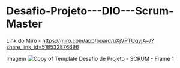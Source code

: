 # Desafio-Projeto---DIO---Scrum-Master

Link do Miro - https://miro.com/app/board/uXjVPTUqyjA=/?share_link_id=518532876696

Imagem ![Copy of  Template  Desafio de Projeto - SCRUM - Frame 1](https://user-images.githubusercontent.com/93194729/192382118-5d105624-b198-4413-8477-28d09657e3d6.jpg)


